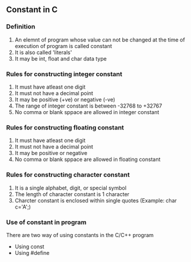 ## Constant in C

### Definition
1. An elemnt of program whose value can not be changed at the time of execution of program is called constant
2. It is also called 'literals'
3. It may be int, float and char data type

### Rules for constructing integer constant
1. It must have atleast one digit
2. It must not have a decimal point
3. It may be positive (+ve) or negative (-ve)
4. The range of integer constant is between -32768 to +32767
5. No comma or blank sppace are allowed in integer constant

### Rules for constructing floating constant
1. It must have atleast one digit
2. It must not have a decimal point
3. It may be positive or negative
4. No comma or blank sppace are allowed in floating constant


### Rules for constructing character constant
1. It is a single alphabet, digit, or special symbol
2. The length of character constant is 1 character
3. Charcter constant is enclosed within single quotes (Example: char c='A';)


### Use of constant in program
There are two way of using constants in the C/C++ program 

- Using const
- Using #define
